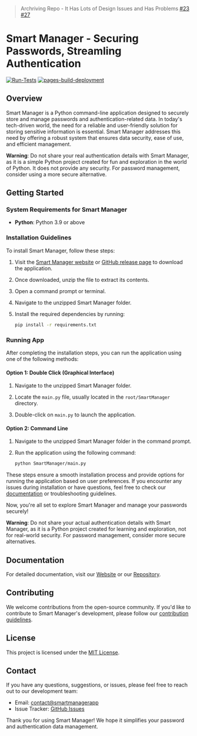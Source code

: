 > Archriving Repo - It Has Lots of Design Issues and Has Problems [#23](https://github.com/JeelDobariya38/Smart-Manager/issues/23) [#27](https://github.com/JeelDobariya38/Smart-Manager/issues/27)

# Smart Manager - Securing Passwords, Streamling Authentication

[![Run-Tests](https://github.com/JeelDobariya38/smart-manager/actions/workflows/Run-Tests.yaml/badge.svg)](https://github.com/JeelDobariya38/smart-manager/actions/workflows/Run-Tests.yaml) [![pages-build-deployment](https://github.com/JeelDobariya38/smart-manager/actions/workflows/pages/pages-build-deployment/badge.svg)](https://github.com/JeelDobariya38/smart-manager/actions/workflows/pages/pages-build-deployment)

## Overview

Smart Manager is a Python command-line application designed to securely store and manage passwords and authentication-related data. In today's tech-driven world, the need for a reliable and user-friendly solution for storing sensitive information is essential. Smart Manager addresses this need by offering a robust system that ensures data security, ease of use, and efficient management.

**Warning**: Do not share your real authentication details with Smart Manager, as it is a simple Python project created for fun and exploration in the world of Python. It does not provide any security. For password management, consider using a more secure alternative.

## Getting Started

### System Requirements for Smart Manager

- **Python**: Python 3.9 or above

### Installation Guidelines

To install Smart Manager, follow these steps:

1. Visit the [Smart Manager website](https://jeeldobariya38.github.io/Smart-Manager/) or [GitHub release page](https://github.com/JeelDobariya38/Smart-Manager/releases) to download the application.

2. Once downloaded, unzip the file to extract its contents.

3. Open a command prompt or terminal.

4. Navigate to the unzipped Smart Manager folder.

5. Install the required dependencies by running:
   ```bash
   pip install -r requirements.txt
   ```

### Running App

After completing the installation steps, you can run the application using one of the following methods:

#### Option 1: Double Click (Graphical Interface)

1. Navigate to the unzipped Smart Manager folder.

2. Locate the `main.py` file, usually located in the `root/SmartManager` directory.

3. Double-click on `main.py` to launch the application.

#### Option 2: Command Line

1. Navigate to the unzipped Smart Manager folder in the command prompt.

2. Run the application using the following command:
   ```bash
   python SmartManager/main.py
   ```

These steps ensure a smooth installation process and provide options for running the application based on user preferences. If you encounter any issues during installation or have questions, feel free to check our [documentation](https://jeeldobariya38.github.io/Smart-Manager/) or troubleshooting guidelines.

Now, you're all set to explore Smart Manager and manage your passwords securely!

**Warning**: Do not share your actual authentication details with Smart Manager, as it is a Python project created for learning and exploration, not for real-world security. For password management, consider more secure alternatives.

## Documentation

For detailed documentation, visit our [Website](https://jeeldobariya38.github.io/Smart-Manager/) or our [Repository](https://github.com/JeelDobariya38/Smart-Manager).

## Contributing

We welcome contributions from the open-source community. If you'd like to contribute to Smart Manager's development, please follow our [contribution guidelines](CONTRIBUTING.md).

## License

This project is licensed under the [MIT License](LICENSE.txt).

## Contact

If you have any questions, suggestions, or issues, please feel free to reach out to our development team:

- Email: [contact@smartmanagerapp](mailto:dobariyaj34@gmail.com)
- Issue Tracker: [GitHub Issues](https://github.com/JeelDobariya38/smart-Manager/issues)

Thank you for using Smart Manager! We hope it simplifies your password and authentication data management.
